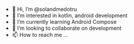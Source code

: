 - 👋 Hi, I’m @solandmedotru
- 👀 I’m interested in kotlin, android development
- 🌱 I’m currently learning Android Compose
- 💞️ I’m looking to collaborate on development
- 📫 How to reach me ...

<!---
solandmedotru/solandmedotru is a ✨ special ✨ repository because its `README.md` (this file) appears on your GitHub profile.
You can click the Preview link to take a look at your changes.
--->
